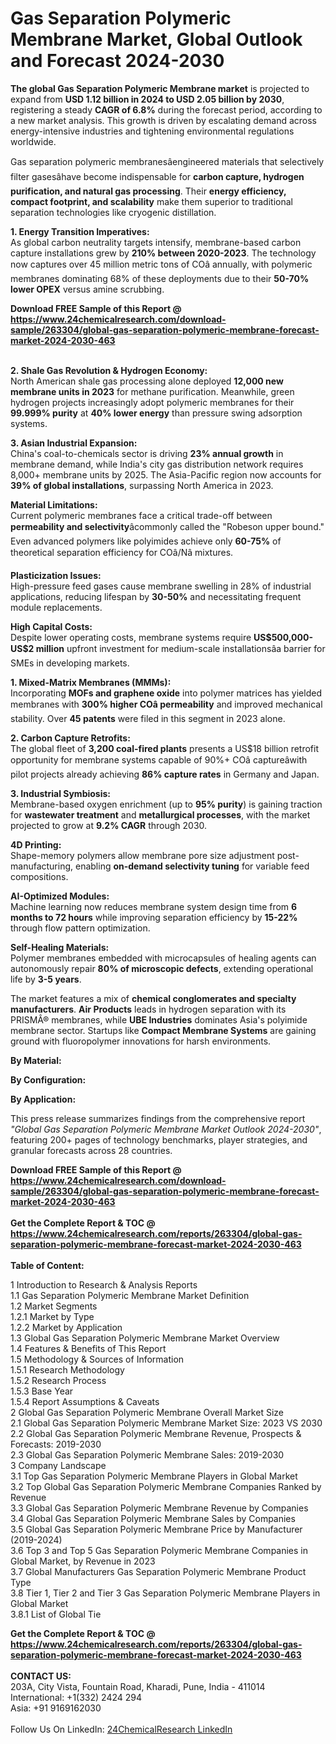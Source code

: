 <h1>Gas Separation Polymeric Membrane Market, Global Outlook and Forecast 2024-2030</h1><p><strong>The global Gas Separation Polymeric Membrane market</strong> is projected to expand from <strong>USD 1.12 billion in 2024 to USD 2.05 billion by 2030</strong>, registering a steady <strong>CAGR of 6.8%</strong> during the forecast period, according to a new market analysis. This growth is driven by escalating demand across energy-intensive industries and tightening environmental regulations worldwide.</p><p>Gas separation polymeric membranesâengineered materials that selectively filter gasesâhave become indispensable for <strong>carbon capture, hydrogen purification, and natural gas processing</strong>. Their <strong>energy efficiency, compact footprint, and scalability</strong> make them superior to traditional separation technologies like cryogenic distillation.</p><p><strong>1. Energy Transition Imperatives:</strong><br>
As global carbon neutrality targets intensify, membrane-based carbon capture installations grew by <strong>210% between 2020-2023</strong>. The technology now captures over 45 million metric tons of COâ annually, with polymeric membranes dominating 68% of these deployments due to their <strong>50-70% lower OPEX</strong> versus amine scrubbing.</p><div><b>Download FREE Sample of this Report @ 
            <a href="https://www.24chemicalresearch.com/download-sample/263304/global-gas-separation-polymeric-membrane-forecast-market-2024-2030-463">
            https://www.24chemicalresearch.com/download-sample/263304/global-gas-separation-polymeric-membrane-forecast-market-2024-2030-463</a></b></div><br><p><strong>2. Shale Gas Revolution &amp; Hydrogen Economy:</strong><br>
North American shale gas processing alone deployed <strong>12,000 new membrane units in 2023</strong> for methane purification. Meanwhile, green hydrogen projects increasingly adopt polymeric membranes for their <strong>99.999% purity</strong> at <strong>40% lower energy</strong> than pressure swing adsorption systems.</p><p><strong>3. Asian Industrial Expansion:</strong><br>
China's coal-to-chemicals sector is driving <strong>23% annual growth</strong> in membrane demand, while India's city gas distribution network requires 8,000+ membrane units by 2025. The Asia-Pacific region now accounts for <strong>39% of global installations</strong>, surpassing North America in 2023.</p><p><strong>Material Limitations:</strong><br>
Current polymeric membranes face a critical trade-off between <strong>permeability and selectivity</strong>âcommonly called the "Robeson upper bound." Even advanced polymers like polyimides achieve only <strong>60-75%</strong> of theoretical separation efficiency for COâ/Nâ mixtures.</p><p><strong>Plasticization Issues:</strong><br>
High-pressure feed gases cause membrane swelling in 28% of industrial applications, reducing lifespan by <strong>30-50%</strong> and necessitating frequent module replacements.</p><p><strong>High Capital Costs:</strong><br>
Despite lower operating costs, membrane systems require <strong>US$500,000-US$2 million</strong> upfront investment for medium-scale installationsâa barrier for SMEs in developing markets.</p><p><strong>1. Mixed-Matrix Membranes (MMMs):</strong><br>
Incorporating <strong>MOFs and graphene oxide</strong> into polymer matrices has yielded membranes with <strong>300% higher COâ permeability</strong> and improved mechanical stability. Over <strong>45 patents</strong> were filed in this segment in 2023 alone.</p><p><strong>2. Carbon Capture Retrofits:</strong><br>
The global fleet of <strong>3,200 coal-fired plants</strong> presents a US$18 billion retrofit opportunity for membrane systems capable of 90%+ COâ captureâwith pilot projects already achieving <strong>86% capture rates</strong> in Germany and Japan.</p><p><strong>3. Industrial Symbiosis:</strong><br>
Membrane-based oxygen enrichment (up to <strong>95% purity</strong>) is gaining traction for <strong>wastewater treatment</strong> and <strong>metallurgical processes</strong>, with the market projected to grow at <strong>9.2% CAGR</strong> through 2030.</p><p><strong>4D Printing:</strong><br>
Shape-memory polymers allow membrane pore size adjustment post-manufacturing, enabling <strong>on-demand selectivity tuning</strong> for variable feed compositions.</p><p><strong>AI-Optimized Modules:</strong><br>
Machine learning now reduces membrane system design time from <strong>6 months to 72 hours</strong> while improving separation efficiency by <strong>15-22%</strong> through flow pattern optimization.</p><p><strong>Self-Healing Materials:</strong><br>
Polymer membranes embedded with microcapsules of healing agents can autonomously repair <strong>80% of microscopic defects</strong>, extending operational life by <strong>3-5 years</strong>.</p><p>The market features a mix of <strong>chemical conglomerates and specialty manufacturers</strong>. <strong>Air Products</strong> leads in hydrogen separation with its PRISMÂ® membranes, while <strong>UBE Industries</strong> dominates Asia's polyimide membrane sector. Startups like <strong>Compact Membrane Systems</strong> are gaining ground with fluoropolymer innovations for harsh environments.</p><p><strong>By Material:</strong></p><p><strong>By Configuration:</strong></p><p><strong>By Application:</strong></p><p>This press release summarizes findings from the comprehensive report <em>"Global Gas Separation Polymeric Membrane Market Outlook 2024-2030"</em>, featuring 200+ pages of technology benchmarks, player strategies, and granular forecasts across 28 countries.</p><div><b>Download FREE Sample of this Report @ 
            <a href="https://www.24chemicalresearch.com/download-sample/263304/global-gas-separation-polymeric-membrane-forecast-market-2024-2030-463">
            https://www.24chemicalresearch.com/download-sample/263304/global-gas-separation-polymeric-membrane-forecast-market-2024-2030-463</a></b></div><br><div><b>Get the Complete Report & TOC @ 
            <a href="https://www.24chemicalresearch.com/reports/263304/global-gas-separation-polymeric-membrane-forecast-market-2024-2030-463">
            https://www.24chemicalresearch.com/reports/263304/global-gas-separation-polymeric-membrane-forecast-market-2024-2030-463</a></b></div><br>
            <b>Table of Content:</b><p>1 Introduction to Research & Analysis Reports<br />
    1.1 Gas Separation Polymeric Membrane Market Definition<br />
    1.2 Market Segments<br />
        1.2.1 Market by Type<br />
        1.2.2 Market by Application<br />
    1.3 Global Gas Separation Polymeric Membrane Market Overview<br />
    1.4 Features & Benefits of This Report<br />
    1.5 Methodology & Sources of Information<br />
        1.5.1 Research Methodology<br />
        1.5.2 Research Process<br />
        1.5.3 Base Year<br />
        1.5.4 Report Assumptions & Caveats<br />
2 Global Gas Separation Polymeric Membrane Overall Market Size<br />
    2.1 Global Gas Separation Polymeric Membrane Market Size: 2023 VS 2030<br />
    2.2 Global Gas Separation Polymeric Membrane Revenue, Prospects & Forecasts: 2019-2030<br />
    2.3 Global Gas Separation Polymeric Membrane Sales: 2019-2030<br />
3 Company Landscape<br />
    3.1 Top Gas Separation Polymeric Membrane Players in Global Market<br />
    3.2 Top Global Gas Separation Polymeric Membrane Companies Ranked by Revenue<br />
    3.3 Global Gas Separation Polymeric Membrane Revenue by Companies<br />
    3.4 Global Gas Separation Polymeric Membrane Sales by Companies<br />
    3.5 Global Gas Separation Polymeric Membrane Price by Manufacturer (2019-2024)<br />
    3.6 Top 3 and Top 5 Gas Separation Polymeric Membrane Companies in Global Market, by Revenue in 2023<br />
    3.7 Global Manufacturers Gas Separation Polymeric Membrane Product Type<br />
    3.8 Tier 1, Tier 2 and Tier 3 Gas Separation Polymeric Membrane Players in Global Market<br />
        3.8.1 List of Global Tie</p><div><b>Get the Complete Report & TOC @ 
            <a href="https://www.24chemicalresearch.com/reports/263304/global-gas-separation-polymeric-membrane-forecast-market-2024-2030-463">
            https://www.24chemicalresearch.com/reports/263304/global-gas-separation-polymeric-membrane-forecast-market-2024-2030-463</a></b></div><br><b>CONTACT US:</b><br>
            203A, City Vista, Fountain Road, Kharadi, Pune, India - 411014<br>
            International: +1(332) 2424 294<br>
            Asia: +91 9169162030 <br><br>
            Follow Us On LinkedIn: <a href="https://www.linkedin.com/company/24chemicalresearch/">24ChemicalResearch LinkedIn</a>